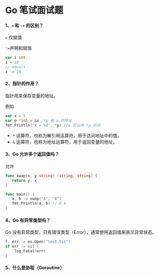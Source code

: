 # Go 笔试面试题



#### 1、`=` 和 `:=` 的区别？

`=` 仅赋值

`:=`声明和赋值

```go
var i int
i = 10
// equals
i := 10
```



#### 2、指针的作用？

指针用来保存变量的地址。

例如

```go
var x = 5
var p *int = &x //p 是 x 的地址
fmt.Println("x = %d", *p) //x 可以用 *p 访问
```

- `*` 运算符，也称为解引用运算符，用于访问地址中的值。
- `&` 运算符，也称为地址运算符，用于返回变量的地址。



#### 3、Go 允许多个返回值吗？

允许

```go
func swap(x, y string) (string, string) {
   return y, x
}

func main() {
   a, b := swap("A", "B")
   fmt.Println(a, b) // B A
}
```



#### 4、Go 有异常类型吗？

Go 没有异常类型，只有错误类型（Error），通常使用返回值来表示异常状态。

```go
f, err := os.Open("test.txt")
if err != nil {
    log.Fatal(err)
}
```



#### 5、什么是协程（Goroutine）











